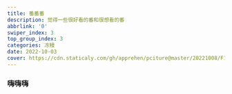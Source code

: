 ```yaml
---
title: 番番番
description: 觉得一些很好看的番和很想看的番
abbrlink: '0'
swiper_index: 3
top_group_index: 3
categories: 冻鳗
date: 2022-10-03
cover: https://cdn.staticaly.com/gh/apprehen/pciture@master/20221008/F1C9A13949D1082DCD8CC4A72C374D00.549frig11wc0.webp       
---
```

### 嗨嗨嗨
